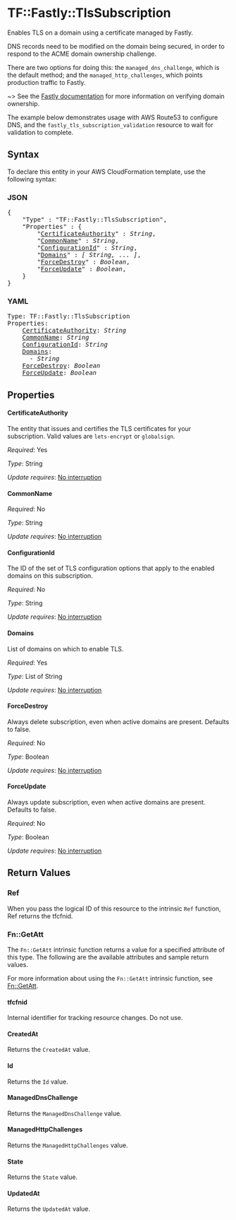 # TF::Fastly::TlsSubscription

Enables TLS on a domain using a certificate managed by Fastly.

DNS records need to be modified on the domain being secured, in order to respond to the ACME domain ownership challenge.

There are two options for doing this: the `managed_dns_challenge`, which is the default method; and the `managed_http_challenges`, which points production traffic to Fastly.

~> See the [Fastly documentation](https://docs.fastly.com/en/guides/serving-https-traffic-using-fastly-managed-certificates#verifying-domain-ownership) for more information on verifying domain ownership.

The example below demonstrates usage with AWS Route53 to configure DNS, and the `fastly_tls_subscription_validation` resource to wait for validation to complete.

## Syntax

To declare this entity in your AWS CloudFormation template, use the following syntax:

### JSON

<pre>
{
    "Type" : "TF::Fastly::TlsSubscription",
    "Properties" : {
        "<a href="#certificateauthority" title="CertificateAuthority">CertificateAuthority</a>" : <i>String</i>,
        "<a href="#commonname" title="CommonName">CommonName</a>" : <i>String</i>,
        "<a href="#configurationid" title="ConfigurationId">ConfigurationId</a>" : <i>String</i>,
        "<a href="#domains" title="Domains">Domains</a>" : <i>[ String, ... ]</i>,
        "<a href="#forcedestroy" title="ForceDestroy">ForceDestroy</a>" : <i>Boolean</i>,
        "<a href="#forceupdate" title="ForceUpdate">ForceUpdate</a>" : <i>Boolean</i>,
    }
}
</pre>

### YAML

<pre>
Type: TF::Fastly::TlsSubscription
Properties:
    <a href="#certificateauthority" title="CertificateAuthority">CertificateAuthority</a>: <i>String</i>
    <a href="#commonname" title="CommonName">CommonName</a>: <i>String</i>
    <a href="#configurationid" title="ConfigurationId">ConfigurationId</a>: <i>String</i>
    <a href="#domains" title="Domains">Domains</a>: <i>
      - String</i>
    <a href="#forcedestroy" title="ForceDestroy">ForceDestroy</a>: <i>Boolean</i>
    <a href="#forceupdate" title="ForceUpdate">ForceUpdate</a>: <i>Boolean</i>
</pre>

## Properties

#### CertificateAuthority

The entity that issues and certifies the TLS certificates for your subscription. Valid values are `lets-encrypt` or `globalsign`.

_Required_: Yes

_Type_: String

_Update requires_: [No interruption](https://docs.aws.amazon.com/AWSCloudFormation/latest/UserGuide/using-cfn-updating-stacks-update-behaviors.html#update-no-interrupt)

#### CommonName

_Required_: No

_Type_: String

_Update requires_: [No interruption](https://docs.aws.amazon.com/AWSCloudFormation/latest/UserGuide/using-cfn-updating-stacks-update-behaviors.html#update-no-interrupt)

#### ConfigurationId

The ID of the set of TLS configuration options that apply to the enabled domains on this subscription.

_Required_: No

_Type_: String

_Update requires_: [No interruption](https://docs.aws.amazon.com/AWSCloudFormation/latest/UserGuide/using-cfn-updating-stacks-update-behaviors.html#update-no-interrupt)

#### Domains

List of domains on which to enable TLS.

_Required_: Yes

_Type_: List of String

_Update requires_: [No interruption](https://docs.aws.amazon.com/AWSCloudFormation/latest/UserGuide/using-cfn-updating-stacks-update-behaviors.html#update-no-interrupt)

#### ForceDestroy

Always delete subscription, even when active domains are present. Defaults to false.

_Required_: No

_Type_: Boolean

_Update requires_: [No interruption](https://docs.aws.amazon.com/AWSCloudFormation/latest/UserGuide/using-cfn-updating-stacks-update-behaviors.html#update-no-interrupt)

#### ForceUpdate

Always update subscription, even when active domains are present. Defaults to false.

_Required_: No

_Type_: Boolean

_Update requires_: [No interruption](https://docs.aws.amazon.com/AWSCloudFormation/latest/UserGuide/using-cfn-updating-stacks-update-behaviors.html#update-no-interrupt)

## Return Values

### Ref

When you pass the logical ID of this resource to the intrinsic `Ref` function, Ref returns the tfcfnid.

### Fn::GetAtt

The `Fn::GetAtt` intrinsic function returns a value for a specified attribute of this type. The following are the available attributes and sample return values.

For more information about using the `Fn::GetAtt` intrinsic function, see [Fn::GetAtt](https://docs.aws.amazon.com/AWSCloudFormation/latest/UserGuide/intrinsic-function-reference-getatt.html).

#### tfcfnid

Internal identifier for tracking resource changes. Do not use.

#### CreatedAt

Returns the <code>CreatedAt</code> value.

#### Id

Returns the <code>Id</code> value.

#### ManagedDnsChallenge

Returns the <code>ManagedDnsChallenge</code> value.

#### ManagedHttpChallenges

Returns the <code>ManagedHttpChallenges</code> value.

#### State

Returns the <code>State</code> value.

#### UpdatedAt

Returns the <code>UpdatedAt</code> value.

